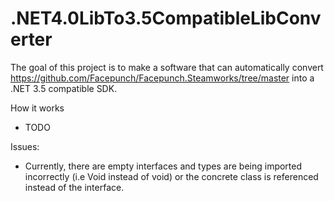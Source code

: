 # .NET4.0LibTo3.5CompatibleLibConverter

The goal of this project is to make a software that can automatically convert https://github.com/Facepunch/Facepunch.Steamworks/tree/master into a .NET 3.5 compatible SDK.

How it works
- TODO

Issues:
- Currently, there are empty interfaces and types are being imported incorrectly (i.e Void instead of void) or the concrete class is referenced instead of the interface. 
